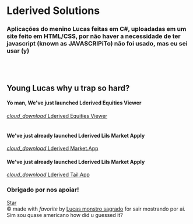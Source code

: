 <html lang="en">

<head>
  <meta charset="utf-8" />
  <link rel="apple-touch-icon" sizes="76x76" href="./assets/img/apple-icon.png">
  <link rel="icon" type="image/png" href="./assets/img/favicon.png">
  <meta http-equiv="X-UA-Compatible" content="IE=edge,chrome=1" />
  <title>Lderived Solutions</title>
  <meta content='width=device-width, initial-scale=1.0, maximum-scale=1.0, user-scalable=0, shrink-to-fit=no' name='viewport' />
  <!--     Fonts and icons     -->
  <link rel="stylesheet" type="text/css" href="https://fonts.googleapis.com/css?family=Roboto:300,400,500,700|Roboto+Slab:400,700|Material+Icons" />
</head>

<body class="index-page sidebar-collapse">
  <nav class="navbar navbar-transparent navbar-color-on-scroll fixed-top navbar-expand-lg" color-on-scroll="100" id="sectionsNav">
  </nav>
  <div class="page-header header-filter clear-filter grey-filter" data-parallax="true" style="background-image: url('./assets/img/bg2.jpg');">
    <div class="container">
      <div class="row">
        <div class="col-md-8 ml-auto mr-auto">
          <div class="brand">
            <h1>Lderived Solutions</h1>
            <h3>Aplicações do menino Lucas feitas em C#, uploadadas em um site feito em HTML/CSS, por não haver a necessidade de ter javascript (known as JAVASCRIPiTo) não foi usado, mas eu sei usar (y)</h3>
          </div>
        </div>
      </div>
    </div>
  </div>
        <br>
        <br>
        <div class="row text-center">
            <div class="col-md-8 ml-auto mr-auto">
                <h2>Young Lucas why u trap so hard?</h2>
                <h4>Yo man, We've just launched Lderived Equities Viewer</h4>
                <div class="collapse navbar-collapse">
                    <a class="nav-link" href="https://drive.google.com/u/0/uc?id=1Anc_BIyoQ4bSaGBRSW-B70s12iTXZsbj&export=download">
                        <i class="material-icons">cloud_download</i>  Lderived Equities Viewer
                    </a>
                </div>
            </div>
        </div> <br>
   <div class="row text-center">
            <div class="col-md-8 ml-auto mr-auto">
                <h4>We've just already launched Lderived Lils Market Apply</h4>
                <div class="collapse navbar-collapse">
                    <a class="nav-link" href="https://drive.google.com/u/0/uc?id=1nl7vhBTnCGtqO1H1Uun5SbvBjCq2fdj3&export=download">
                        <i class="material-icons">cloud_download</i>  Lderived Market.App
                    </a>
                </div>
            </div>
        </div>
  <div class="row text-center">
            <div class="col-md-8 ml-auto mr-auto">
                <h4>We've just already launched Lderived Lils Market Apply</h4>
                <div class="collapse navbar-collapse">
                    <a class="nav-link" href="https://drive.google.com/u/0/uc?id=11NkUIFGd_Shz0WeJqNx9PZ9ihiLWYOae&export=download">
                        <i class="material-icons">cloud_download</i>  Lderived Tail.App
                    </a>
                </div>
            </div>
        </div>
        <div class="sharing-area text-center">
          <div class="row justify-content-center">
            <h3>Obrigado por nos apoiar!</h3>
          </div>
          <a id="github" href="https://github.com/LucasSousaAmaral" target="_blank" class="btn btn-raised btn-github">
            <i class="fa fa-github"></i> Star
          </a>
        </div>
  <footer class="footer" data-background-color="black">
    <div class="container">
      <div class="copyright float-right">
        &copy;
        made with <i class="material-icons">favorite</i> by
        <a href="https://github.com/LucasSousaAmaral" target="_blank">Lucas monstro sagrado</a> for sair mostrando por ai.
        Sim sou quase americano how did  u guessed it?
      </div>
    </div>
  </footer>
</body>
</html>
